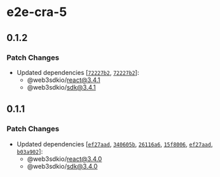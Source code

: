 # e2e-cra-5

## 0.1.2

### Patch Changes

- Updated dependencies [[`72227b2`](https://github.com/web3sdkio/web3/commit/72227b2e166a3a68bbb41cf2b389322f5b7547a2), [`72227b2`](https://github.com/web3sdkio/web3/commit/72227b2e166a3a68bbb41cf2b389322f5b7547a2)]:
  - @web3sdkio/react@3.4.1
  - @web3sdkio/sdk@3.4.1

## 0.1.1

### Patch Changes

- Updated dependencies [[`ef27aad`](https://github.com/web3sdkio/web3/commit/ef27aad0aafc4577e85f44dc77dfbe880bd239b5), [`340605b`](https://github.com/web3sdkio/web3/commit/340605b507f384fbd2999b9c16542af3c53e84a9), [`26116a6`](https://github.com/web3sdkio/web3/commit/26116a6f637ee845f7bd17f20ffe17caf184658e), [`15f8006`](https://github.com/web3sdkio/web3/commit/15f8006e1fb22333b7ee239b45e7b1b12d6dccc8), [`ef27aad`](https://github.com/web3sdkio/web3/commit/ef27aad0aafc4577e85f44dc77dfbe880bd239b5), [`b03a902`](https://github.com/web3sdkio/web3/commit/b03a9021451b79f802f682f66e5ae8e9355d7e6f)]:
  - @web3sdkio/react@3.4.0
  - @web3sdkio/sdk@3.4.0
